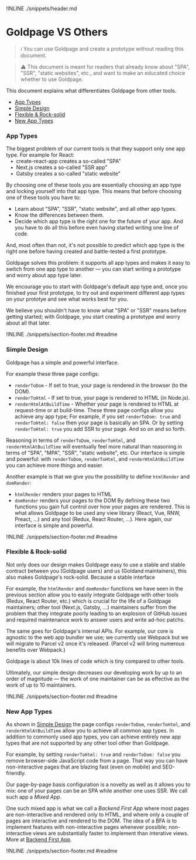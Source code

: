 !INLINE ./snippets/header.md
<br/>

# Goldpage VS Others

> :information_source:
> You can use Goldpage and create a prototype without reading this document.

> :warning:
> This document is meant for readers
> that already know about "SPA", "SSR", "static websites", etc.,
> and want to make an educated choice whether to use Goldpage.

This document explains what differentiates Goldpage from other tools.

- [App Types](#app-types)
- [Simple Design](#simple-design)
- [Flexible & Rock-solid](#flexible--rock-solid)
- [New App Types](#new-app-types)

### App Types

The biggest problem of our current tools is that they support only one app type.
For example for React:
<br/> &nbsp;&nbsp;&nbsp;&#8226;&nbsp;
create-react-app creates a so-called "SPA"
<br/> &nbsp;&nbsp;&nbsp;&#8226;&nbsp;
Next.js creates a so-called "SSR app"
<br/> &nbsp;&nbsp;&nbsp;&#8226;&nbsp;
Gatsby creates a so-called "static website"
<br/>

By choosing one of these tools you are essentially choosing an app type and locking yourself into that app type.
This means that before choosing one of these tools you have to:
- Learn about "SPA", "SSR", "static website", and all other app types.
- Know the differences between them.
- Decide which app type is the right one for the future of your app.
And you have to do all this before even having started writing one line of code.

And,
most often than not,
it's not possible to predict which app type
is the right one
before having created and battle-tested a first prototype.

Goldpage solves this problem:
it supports all app types and makes it easy to switch from one app type to another &mdash;
you can start writing a prototype and worry about app type later.

We encourage you to start with Goldpage's default app type and,
once you finished your first prototype,
to try out and experiment different app types on your prototye
and see what works best for you.

We believe you shouldn't have to know what "SPA" or "SSR" means before getting started;
with Goldpage,
you start creating a prototype and worry about all that later.

!INLINE ./snippets/section-footer.md #readme



### Simple Design

Goldpage has a simple and powerful interface.

For example these three page configs:
- `renderToDom` - If set to true, your page is rendered in the browser (to the DOM).
- `renderToHtml` - If set to true, your page is rendered to HTML (in Node.js).
- `renderHtmlAtBuildTime` - Whether your page is rendered to HTML at request-time or at build-time.
These three page configs allow you achieve any app type;
For example, if you set `renderToDom: true` and `renderToHtml: false` then your page is basically an SPA.
Or by setting `renderToHtml: true` you add SSR to your page.
And so on and so forth.

Reasoning in terms of `renderToDom`, `renderToHtml`, and `renderHtmlAtBuildTime` will eventually feel more natural than reasoning in terms of
"SPA", "MPA", "SSR", "static website", etc.
Our interface is simple and powerful:
with `renderToDom`, `renderToHtml`, and `renderHtmlAtBuildTime` you can achieve more things and easier.

Another example
is that we give you the possibility to define `htmlRender` and `domRender`:
- `htmlRender` renders your pages to HTML
- `domRender` renders your pages to the DOM
By defining these two functions you gain full control over how your pages are rendered.
This is what allows Goldpage to be used any view library
(React, Vue, RNW, Preact, ...) and any tool (Redux, React Router, ...).
Here again, our interface is simple and powerful.

!INLINE ./snippets/section-footer.md #readme



### Flexible & Rock-solid

Not only does our design makes
Goldpage easy to use
a stable and stable contract between you (Goldpage users) and us (Goldand maintainers),
this also makes Goldpage's rock-solid. Because a stable interface

For example,
the `htmlRender` and `domRender` functions we have seen in the previous section
allow you to easily integrate Goldpage with other tools (Redux, React Router, etc.) which
is crucial for the life of a Goldpage maintainers;
other tool (Next.js, Gatsby, ...) maintainers suffer from the problem that they integrate poorly leading to an explosion of GitHub issues and required maintenance work to answer users and write ad-hoc patchs.

The same goes for Goldpage's internal APIs.
For example, our core is agnostic to the web app bundler we use;
we currently use Webpack but we will migrate to Parcel v2 once it's released.
(Parcel v2 will bring numerous benefits over Webpack.)

Goldpage is about 10k lines of code
which is tiny compared to other tools.

Ultimately, our simple design decreases our developing work by up to an order of magnitude &mdash;
the work of one maintainer can be as effective as the work of up to 10 maintainers.

!INLINE ./snippets/section-footer.md #readme



### New App Types

As shown in
[Simple Design](#simple-design)
the page configs `renderToDom`, `renderToHtml`, and `renderHtmlAtBuildTime`
allow you to achieve all common app types.
In addition to commonly used app types,
you can achieve entirely new app types that are not supported by any other tool other than Goldpage.

For example,
by setting `renderToHtml: true` and `renderToDom: false` you remove browser-side JavaScript code from a page.
That way you can have non-interactive pages that are
blazing fast (even on mobile) and SEO-friendly.

Our page-by-page basis configuration is a novelty as well as it allows you to mix:
one of your pages can be an SPA while another one uses SSR.
We call such app a *Mixed App*.

One such mixed app is what we call a *Backend First App* where
most pages are non-interactive and rendered only to HTML,
and where only a couple of pages are interactive and rendered to the DOM.
The idea of a BFA is to implement features with non-interactive pages whenever possible;
non-interactive views are substantially faster to implement than interative views.
More at [Backend First App](/docs/bfa.md#readme).

!INLINE ./snippets/section-footer.md #readme



